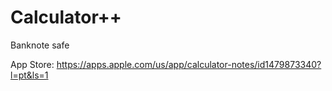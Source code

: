 # Calculator++
Banknote safe

App Store: https://apps.apple.com/us/app/calculator-notes/id1479873340?l=pt&ls=1

